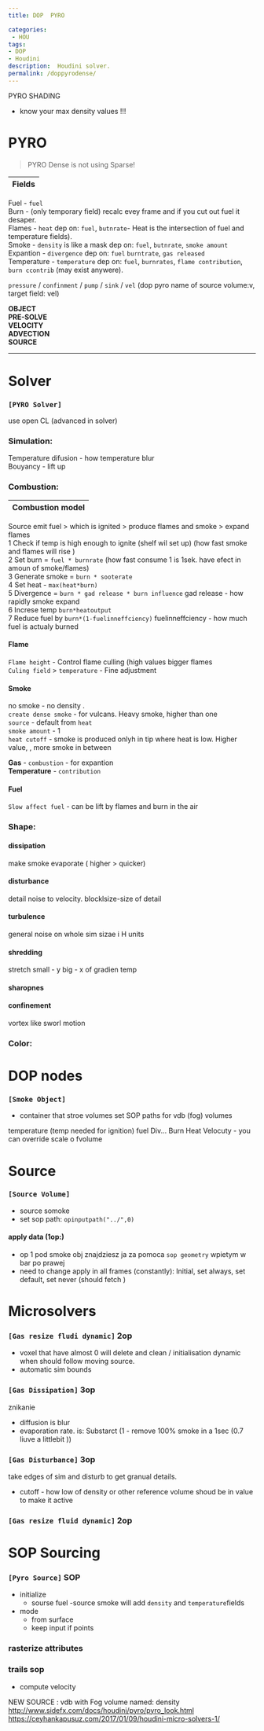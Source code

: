 ```yaml
---
title: DOP  PYRO

categories:
 - HOU
tags:
- DOP
- Houdini
description:  Houdini solver.
permalink: /doppyrodense/
---
```




PYRO SHADING
- know your max density values !!!


# PYRO
>PYRO Dense is not using Sparse!

| Fields |
| - |
Fuel - `fuel`       
Burn - (only temporary field) recalc evey frame and if you cut out fuel it desaper.     
Flames - `heat`  dep on: `fuel`, `butnrate`- Heat is the intersection of fuel and temperature fields).  
Smoke - `density`    is like a mask    dep on:  `fuel`, `butnrate`, `smoke amount `  
Expantion - `divergence`  dep on: `fuel` `burntrate`, `gas released`    
Temperature - `temperature`  dep on: `fuel`, `burnrates`, `flame contribution`, `burn ccontrib` (may exist anywere).     

`pressure` / `confinment` / `pump` / `sink` / `vel`    (dop pyro name of source volume:v, target field: vel)  



**OBJECT**    
**PRE-SOLVE**    
**VELOCITY**    
**ADVECTION**    
**SOURCE**   

---


# Solver
### `[PYRO Solver]`
use open CL (advanced in solver)  
### Simulation:
Temperature difusion - how temperature blur  
Bouyancy  - lift up  
### Combustion:

| Combustion model |
| - |
Source emit fuel > which is ignited > produce flames and smoke > expand flames    
1 Check if temp is high enough to ignite (shelf wil set up) (how fast smoke and flames will rise )        
2 Set burn = `fuel * burnrate` (how fast consume 1 is 1sek. have efect in amoun of smoke/flames)     
3 Generate smoke  = `burn * sooterate`     
4 Set heat - `max(heat*burn)`   
5 Divergence =  `burn * gad release * burn influence`   gad release - how rapidly smoke expand  
6 Increse temp `burn*heatoutput`    
7 Reduce fuel by `burn*(1-fuelinneffciency)` fuelinneffciency - how much fuel is actualy burned   

#### Flame
`Flame height` - Control flame culling (high values bigger flames  
`Culing field` > `temperature` - Fine adjustment   
#### Smoke
no smoke - no density .   
`create dense smoke` - for vulcans. Heavy smoke, higher than one    
`source` - default from `heat`  
`smoke amount` - 1    
`heat cutoff` - smoke is produced onlyh in tip where heat is low. Higher value, , more smoke in between    

**Gas**   - `combustion` - for expantion    
**Temperature** - `contribution`    
#### Fuel
`Slow affect fuel` - can be lift by flames and burn in the air    
### Shape:

#### dissipation
make smoke evaporate (  higher > quicker)   
#### disturbance
detail noise to velocity. blocklsize-size of detail   
#### turbulence
 general noise on whole  sim  sizae i H units   
#### shredding   
stretch small - y big - x of gradien temp    
#### sharopnes  
#### confinement  
vortex like sworl motion       


### Color:



# DOP nodes
### `[Smoke Object]`
- container that stroe volumes  set SOP paths  for vdb (fog) volumes


temperature  (temp needed for ignition)
fuel
Div...
Burn
Heat
Velocuty
	 - you can override scale o fvolume

# Source
### `[Source Volume]`
- source somoke
- set sop path: `opinputpath("../",0)`

#### apply data (1op:)
- op 1 pod smoke obj znajdziesz ja za pomoca `sop geometry` wpietym w bar po prawej   
- need to change apply in all frames (constantly): Initial, set always, set default, set never (should fetch )


# Microsolvers

### `[Gas resize fludi dynamic]` 2op
- voxel that have almost 0 will delete and clean / initialisation dynamic when should follow moving source.   
- automatic sim bounds

### `[Gas Dissipation]` 3op
znikanie   
- diffusion is blur
- evaporation rate. is: Substarct (1 - remove 100% smoke in a 1sec (0.7 liuve a littlebit ))

### `[Gas Disturbance]` 3op
take edges of sim and disturb to get granual details.
- cutoff - how low of density or other reference volume shoud be in value to make it active


### `[Gas resize fluid dynamic]` 2op




# SOP Sourcing


### `[Pyro Source]` SOP

- initialize
 	- sourse fuel
	-source smoke will add  `density` and  `temperature`fields
- mode
	- from surface
	- keep input if points

### rasterize attributes  

### trails sop
- compute velocity

NEW SOURCE :
vdb with Fog volume named: density
http://www.sidefx.com/docs/houdini/pyro/pyro_look.html  
https://ceyhankapusuz.com/2017/01/09/houdini-micro-solvers-1/
